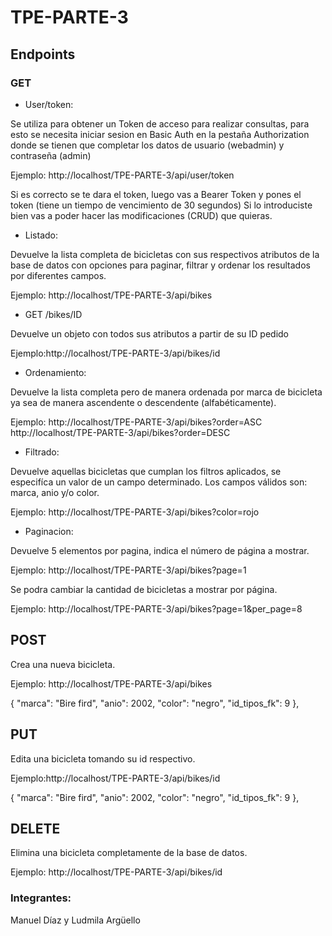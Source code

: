 # TPE-PARTE-3

## Endpoints

### GET 

- User/token:
  
Se utiliza para obtener un Token de acceso para realizar consultas, para esto se necesita iniciar sesion en Basic Auth en la pestaña Authorization donde se tienen que completar los datos de usuario (webadmin) y contraseña (admin)

Ejemplo: http://localhost/TPE-PARTE-3/api/user/token

Si es correcto se te dara el token, luego vas a Bearer Token y pones el token (tiene un tiempo de vencimiento de 30 segundos)
Si lo introduciste bien vas a poder hacer las modificaciones (CRUD) que quieras.

- Listado:

Devuelve la lista completa de bicicletas con sus respectivos atributos de la base de datos con opciones para paginar, filtrar y ordenar los resultados por diferentes campos.

Ejemplo: http://localhost/TPE-PARTE-3/api/bikes

- GET /bikes/ID 

Devuelve un objeto con todos sus atributos a partir de su ID pedido

Ejemplo:http://localhost/TPE-PARTE-3/api/bikes/id

- Ordenamiento:

Devuelve la lista completa pero de manera ordenada por marca de bicicleta ya sea de manera ascendente o descendente (alfabéticamente).

Ejemplo: http://localhost/TPE-PARTE-3/api/bikes?order=ASC
         http://localhost/TPE-PARTE-3/api/bikes?order=DESC

- Filtrado:

Devuelve aquellas bicicletas que cumplan los filtros aplicados, se especifíca un valor de un campo determinado. Los campos válidos son: marca, anio y/o color.

Ejemplo: http://localhost/TPE-PARTE-3/api/bikes?color=rojo

- Paginacion:

Devuelve 5 elementos por pagina, indica el número de página a mostrar.

Ejemplo: http://localhost/TPE-PARTE-3/api/bikes?page=1

Se podra cambiar la cantidad de bicicletas a mostrar por página.

Ejemplo: http://localhost/TPE-PARTE-3/api/bikes?page=1&per_page=8

## POST

Crea una nueva bicicleta.

Ejemplo: http://localhost/TPE-PARTE-3/api/bikes

{
        "marca": "Bire fird",
        "anio": 2002,
        "color": "negro",
        "id_tipos_fk": 9
    },


## PUT 

Edita una bicicleta tomando su id respectivo.

Ejemplo:http://localhost/TPE-PARTE-3/api/bikes/id 

{
        "marca": "Bire fird",
        "anio": 2002,
        "color": "negro",
        "id_tipos_fk": 9
    },

## DELETE 

Elimina una bicicleta completamente de la base de datos.

Ejemplo: http://localhost/TPE-PARTE-3/api/bikes/id

### Integrantes: 

Manuel Díaz y Ludmila Argüello
